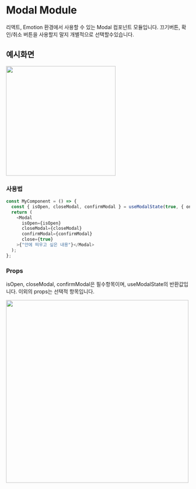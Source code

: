 # Modal Module
리액트, Emotion 환경에서 사용할 수 있는 Modal 컴포넌트 모듈입니다.
끄기버튼, 확인/취소 버튼을 사용할지 말지 개별적으로 선택할수있습니다.


## 예시화면
<img src="https://i.imgur.com/Su9DjPp.png" width="300px"/>

### 사용법
```typescript
const MyComponent = () => {
  const { isOpen, closeModal, confirmModal } = useModalState(true, { onOpen:()=>{}, onClose:()=>{}, onConfirm:()=>{} });
  return (
    <Modal
      isOpen={isOpen}
      closeModal={closeModal}
      confirmModal={confirmModal}
      close={true}
    >{"안에 띄우고 싶은 내용"}</Modal>
  );
};

```
### Props
isOpen, closeModal, confirmModal은 필수항목이며, useModalState의 반환값입니다.
이외의 props는 선택적 항목입니다.

<img src="https://i.imgur.com/MEvBqJK.png" width="500px" />
